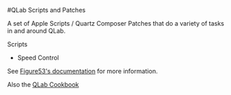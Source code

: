 #QLab Scripts and Patches

A set of Apple Scripts / Quartz Composer Patches that do a variety of tasks in and around QLab.

Scripts

* Speed Control



See [Figure53's documentation](http://figure53.com/docs/qlab/v4/scripting/applescript-dictionary-v4/) for more information.

Also the [QLab Cookbook](https://qlabcookbook.com/)
